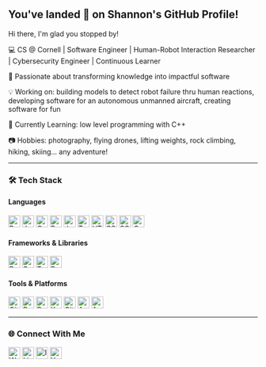 ## You've landed 🛬  on Shannon's GitHub Profile!

Hi there, I'm glad you stopped by!

💻 CS @ Cornell | Software Engineer | Human-Robot Interaction Researcher | Cybersecurity Engineer | Continuous Learner

🚀 Passionate about transforming knowledge into impactful software

💡 Working on: building models to detect robot failure thru human reactions, developing software for an autonomous unmanned aircraft, creating software for fun

🌱 Currently Learning: low level programming with C++

📷 Hobbies: photography, flying drones, lifting weights, rock climbing, hiking, skiing... any adventure!

---

### 🛠 Tech Stack
#### Languages
[<img src="https://skillicons.dev/icons?i=python" alt="Python" width="24" height="24" />](https://skillicons.dev)
[<img src="https://skillicons.dev/icons?i=java" alt="Java" width="24" height="24" />](https://skillicons.dev)
[<img src="https://skillicons.dev/icons?i=cpp" alt="C++" width="24" height="24" />](https://skillicons.dev)
[<img src="https://skillicons.dev/icons?i=rust" alt="Rust" width="24" height="24" />](https://skillicons.dev)
[<img src="https://skillicons.dev/icons?i=javascript" alt="JavaScript" width="24" height="24" />](https://skillicons.dev)
[<img src="https://skillicons.dev/icons?i=typescript" alt="TypeScript" width="24" height="24" />](https://skillicons.dev)
[<img src="https://skillicons.dev/icons?i=html" alt="HTML" width="24" height="24" />](https://skillicons.dev)
[<img src="https://skillicons.dev/icons?i=css" alt="CSS" width="24" height="24" />](https://skillicons.dev)
[<img src="https://skillicons.dev/icons?i=postgres" alt="SQL" width="24" height="24" />](https://skillicons.dev)
[<img src="https://skillicons.dev/icons?i=graphql" alt="GraphQL" width="24" height="24" />](https://skillicons.dev)

#### Frameworks & Libraries
[<img src="https://skillicons.dev/icons?i=react" alt="React" width="24" height="24" />](https://skillicons.dev)
[<img src="https://skillicons.dev/icons?i=spring" alt="Spring" width="24" height="24" />](https://skillicons.dev)
[<img src="https://skillicons.dev/icons?i=tensorflow" alt="TensorFlow" width="24" height="24" />](https://skillicons.dev)
[<img src="https://skillicons.dev/icons?i=pytorch" alt="PyTorch" width="24" height="24" />](https://skillicons.dev)

#### Tools & Platforms
[<img src="https://skillicons.dev/icons?i=git" alt="Git" width="24" height="24" />](https://skillicons.dev)
[<img src="https://skillicons.dev/icons?i=postgres" alt="PostgreSQL" width="24" height="24" />](https://skillicons.dev)
[<img src="https://skillicons.dev/icons?i=docker" alt="Docker" width="24" height="24" />](https://skillicons.dev)
[<img src="https://skillicons.dev/icons?i=kubernetes" alt="Kubernetes" width="24" height="24" />](https://skillicons.dev)
[<img src="https://skillicons.dev/icons?i=githubactions" alt="GitHub Actions" width="24" height="24" />](https://skillicons.dev)
[<img src="https://skillicons.dev/icons?i=aws" alt="AWS" width="24" height="24" />](https://skillicons.dev)
[<img src="https://skillicons.dev/icons?i=azure" alt="Azure" width="24" height="24" />](https://skillicons.dev)

---
### 🌐 Connect With Me

[<img src="https://shannon-jliu.github.io/static/media/logo.4c3e0de7f2fd836c50a8.png" alt="Website" width="24" height="24" />](https://shannon-jliu.github.io)
[<img src="https://skillicons.dev/icons?i=linkedin" alt="LinkedIn" width="24" height="24" />](https://www.linkedin.com/in/shannonjliu/)
[<img src="https://skillicons.dev/icons?i=instagram" alt="Instagram" width="24" height="24" />](https://www.instagram.com/shannon.jliu/)
[<img src="https://yt3.googleusercontent.com/ytc/AIdro_n1Dimf0bNnEffBzMYXoDM97fU-wRC6fY1Y_XBbxGWyRw=s160-c-k-c0x00ffffff-no-rj" alt="YouTube" width="24" height="24" />](https://www.youtube.com/c/JerseyDrone)
